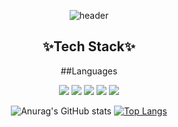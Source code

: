 


<!--
 헤더 예시
 <img src="https://capsule-render.vercel.app/api?type=wave&color=auto&height=300&section=header&text=capsule%20render&fontSize=90" />  

-->

<div align="center">
 
 ![header](https://capsule-render.vercel.app/api?type=cylinder&color=B5D5C5&height=200&section=header&text=jinyeee%&fontSize=90&fontColor=EAC7C7)<br> 
## ✨Tech Stack✨

##Languages
 
<img src="https://img.shields.io/badge/JAVA-black?style=for-the-badge&logo=&logoColor=white"/>
<img src="https://img.shields.io/badge/Python-3776AB?style=for-the-badge&logo=Python&logoColor=white"/>
<img src="https://img.shields.io/badge/JavaScript-F7DF1E?style=for-the-badge&logo=JavaScript&logoColor=white"> 
<img src="https://img.shields.io/badge/HTML-red?style=for-the-badge&logo=HTML5&logoColor=white">
<img src="https://img.shields.io/badge/CSS3-1572B6?style=for-the-badge&logo=CSS3&logoColor=white"> 




![Anurag's GitHub stats](https://github-readme-stats.vercel.app/api?username=jinyeee&show_icons=true&theme=cobalt) <!-- //스탯-->
[![Top Langs](https://github-readme-stats.vercel.app/api/top-langs/?username=anuraghazra&layout=compact)](https://github.com/anuraghazra/github-readme-stats)

</div>
